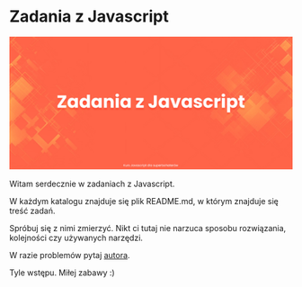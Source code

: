 # Zadania z Javascript

![Zadania z JS](enter-image.jpg)

Witam serdecznie w zadaniach z Javascript.

W każdym katalogu znajduje się plik README.md, w którym znajduje się treść zadań.

Spróbuj się z nimi zmierzyć. Nikt ci tutaj nie narzuca sposobu rozwiązania, kolejności czy używanych narzędzi.

W razie problemów pytaj [autora](https://kursjs.pl/kurs/autor.php).

Tyle wstępu. Miłej zabawy :)

